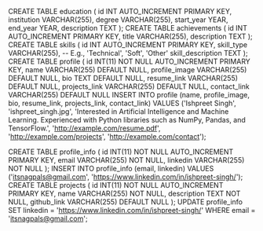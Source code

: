 CREATE TABLE education (
  id INT AUTO_INCREMENT PRIMARY KEY,
  institution VARCHAR(255),
  degree VARCHAR(255),
  start_year YEAR,
  end_year YEAR,
  description TEXT
);
CREATE TABLE achievements (
  id INT AUTO_INCREMENT PRIMARY KEY,
  title VARCHAR(255),
  description TEXT
);
CREATE TABLE skills (
  id INT AUTO_INCREMENT PRIMARY KEY,
  skill_type VARCHAR(255), -- E.g., 'Technical', 'Soft', 'Other'
  skill_description TEXT
);
CREATE TABLE profile (
    id INT(11) NOT NULL AUTO_INCREMENT PRIMARY KEY,
    name VARCHAR(255) DEFAULT NULL,
    profile_image VARCHAR(255) DEFAULT NULL,
    bio TEXT DEFAULT NULL,
    resume_link VARCHAR(255) DEFAULT NULL,
    projects_link VARCHAR(255) DEFAULT NULL,
    contact_link VARCHAR(255) DEFAULT NULL
INSERT INTO profile (name, profile_image, bio, resume_link, projects_link, contact_link)
VALUES 
('Ishpreet Singh', 'ishpreet_singh.jpg', 'Interested in Artificial Intelligence and Machine Learning. Experienced with Python libraries such as NumPy, Pandas, and TensorFlow.', 
'http://example.com/resume.pdf', 'http://example.com/projects', 'http://example.com/contact');

CREATE TABLE profile_info (
    id INT(11) NOT NULL AUTO_INCREMENT PRIMARY KEY,
    email VARCHAR(255) NOT NULL,
    linkedin VARCHAR(255) NOT NULL
);
INSERT INTO profile_info (email, linkedin)
VALUES ('itsnagpals@gmail.com', 'https://www.linkedin.com/in/ishpreet-singh/');
CREATE TABLE projects (
    id INT(11) NOT NULL AUTO_INCREMENT PRIMARY KEY,
    name VARCHAR(255) NOT NULL,
    description TEXT NOT NULL,
    github_link VARCHAR(255) DEFAULT NULL
);
UPDATE profile_info
SET linkedin = 'https://www.linkedin.com/in/ishpreet-singh/'
WHERE email = 'itsnagpals@gmail.com';
